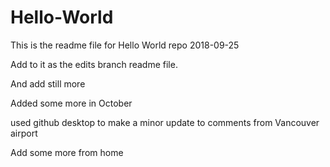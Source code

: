 # Hello-World

This is the readme file for Hello World repo 2018-09-25

Add to it as the edits branch readme file.

And add still more 

Added some more in October

used github desktop to make a minor update to comments from Vancouver airport


Add some more from home


